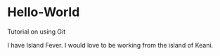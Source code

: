 # Hello-World
Tutorial on using Git

I have Island Fever. I would love to be working from the island of Keani.
